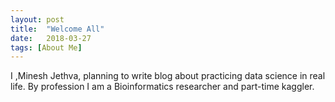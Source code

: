 ```yaml
---
layout: post
title:  "Welcome All"
date:   2018-03-27
tags: [About Me]
---
```


I ,Minesh Jethva, planning to write blog about practicing data science in real life. 
By profession I am a Bioinformatics researcher and part-time kaggler.

